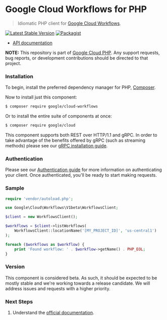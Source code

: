 # Google Cloud Workflows for PHP

> Idiomatic PHP client for [Google Cloud Workflows](https://cloud.google.com/workflows).

[![Latest Stable Version](https://poser.pugx.org/google/cloud-workflows/v/stable)](https://packagist.org/packages/google/cloud-workflows) [![Packagist](https://img.shields.io/packagist/dm/google/cloud-workflows.svg)](https://packagist.org/packages/google/cloud-workflows)

* [API documentation](https://cloud.google.com/php/docs/reference/cloud-workflows/latest)

**NOTE:** This repository is part of [Google Cloud PHP](https://github.com/googleapis/google-cloud-php). Any
support requests, bug reports, or development contributions should be directed to
that project.

### Installation

To begin, install the preferred dependency manager for PHP, [Composer](https://getcomposer.org/).

Now to install just this component:

```sh
$ composer require google/cloud-workflows
```

Or to install the entire suite of components at once:

```sh
$ composer require google/cloud
```

This component supports both REST over HTTP/1.1 and gRPC. In order to take advantage of the benefits offered by gRPC (such as streaming methods)
please see our [gRPC installation guide](https://cloud.google.com/php/grpc).

### Authentication

Please see our [Authentication guide](https://github.com/googleapis/google-cloud-php/blob/main/AUTHENTICATION.md) for more information
on authenticating your client. Once authenticated, you'll be ready to start making requests.

### Sample

```php
require 'vendor/autoload.php';

use Google\Cloud\Workflows\V1beta\WorkflowsClient;

$client = new WorkflowsClient();

$workflows = $client->listWorkflows(
    WorkflowsClient::locationName('[MY_PROJECT_ID]', 'us-central1')
);

foreach ($workflows as $workflow) {
    print 'Found workflow: ' . $workflow->getName() . PHP_EOL;
}
```

### Version

This component is considered beta. As such, it should be expected to be mostly
stable and we're working towards a release candidate. We will address issues
and requests with a higher priority.

### Next Steps

1. Understand the [official documentation](https://cloud.google.com/workflows/docs).
